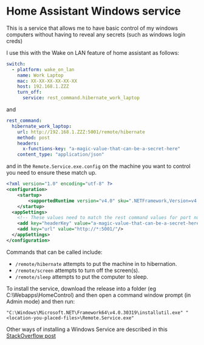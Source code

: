 # Home Assistant Windows service
This is a service that allows me to have basic control of my windows computers without having to reveal any secrets (such as windows login creds)

I use this with the Wake on LAN feature of home assistant as follows:
```yaml
switch:
  - platform: wake_on_lan
    name: Work Laptop
    mac: XX-XX-XX-XX-XX-XX
    host: 192.168.1.ZZZ
    turn_off:
      service: rest_command.hibernate_work_laptop
```
and
```yaml
rest_command:
  hibernate_work_laptop:
    url: http://192.168.1.ZZZ:5001/remote/hibernate
    method: post
    headers:
      x-functions-key: "a-magic-value-that-can-be-a-secret-here"
    content_type: "application/json"
```

and in the `Remote.Service.exe.config` on the machine you want to control you need to ensure these match up.
```xml
<?xml version="1.0" encoding="utf-8" ?>
<configuration>
    <startup> 
        <supportedRuntime version="v4.0" sku=".NETFramework,Version=v4.8" />
    </startup>
  <appSettings>
    <!-- These values need to match the rest command values for port number and the x-functions-key-->
    <add key="headerKey" value="a-magic-value-that-can-be-a-secret-here"/>
    <add key="url" value="http://*:5001/"/>
  </appSettings>
</configuration>
```

Commands that can be called include:
- `/remote/hibernate` attempts to put the machine in to hibernation.
- `/remote/screen` attempts to turn off the screen(s).
- `/remote/sleep` attempts to put the computer to sleep.

To install the service, download the release into a folder (eg C:\Webapps\HomeControl) and then open a command window prompt (in Admin mode) and then run:

`"C:\Windows\Microsoft.NET\Framework64\v4.0.30319\installutil.exe" "<location-you-placed-files>\Remote.Service.exe"`

Other ways of installing a Windows Service are described in this [StackOverflow post](https://stackoverflow.com/questions/8164859/install-a-windows-service-using-a-windows-command-prompt)

